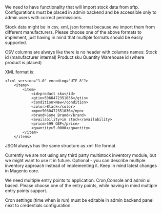 We need to have functionality that will import stock data from sftp.
Configurations must be placed in admin backend and be accessible only to admin users with correct permissions.

Stock data might be in csv, xml, json format because we import them from different manufacturers. Please choose one of the above formats to implement, just having in mind that multiple formats should be easily supported.

CSV columns are always like there is no header with columns names:
Stock id (manufacturer internal)
Product sku
Quantity
Warehouse id (where product is placed)

XML format is:

```
<?xml version="1.0" encoding="UTF-8"?>
    <items>  
        <item>
            <id>product sku</id>
            <gtin>5060472351036</gtin>
            <condition>New</condition>
            <color>Black</color>
            <mpn>5060472351036</mpn>
            <brand>Some Brand</brand>
            <availability>in stock</availability>
            <price>599 GBP</price>
            <quantity>5.0000</quantity>
        </item>
    </items>
```

	
JSON always has the same structure as xml file format.

Currently we are not using any third party multistock inventory module, but we might want to use it in future. Optional - you can describe multiple inventory approach instead of implementing it. Keep in mind latest changes in Magento core.


We need multiple entry points to application. Cron,Console and admin ui based. Please choose one of the entry points, while having in mind multiple entry points support.

Cron settings (time when is run) must be editable in admin backend panel next to credentials configuration.

